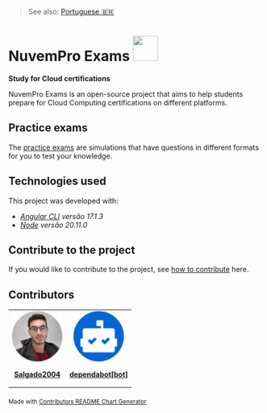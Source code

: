 > See also: [Portuguese 🇧🇷](/translations/README_PT.md)

# NuvemPro Exams <img src="src/assets/icons/logo.svg" width="50" height="50"/>

**Study for Cloud certifications**

NuvemPro Exams is an open-source project that aims to help students prepare for Cloud Computing certifications on different platforms.

## Practice exams
The [practice exams](https://nuvemproexams.azurewebsites.net/simulados) are simulations that have questions in different formats for you to test your knowledge.

## Technologies used

This project was developed with:
- _[Angular CLI](https://github.com/angular/angular-cli) versão 17.1.3_
- _[Node](https://nodejs.org/en) versão 20.11.0_

## Contribute to the project

If you would like to contribute to the project, see [how to contribute](https://github.com/Salgado2004/NuvemPro-Exams/blob/master/CONTRIBUTING.md) here.

## Contributors
<!-- contributors -->
<table>
	<tr>
       <td align="center">
            <a href="https://github.com/Salgado2004">
                <img src="contributors/salgado2004.png" width="100px;" alt="Salgado2004" />
                <p><strong>Salgado2004</strong></p>
            </a>
        </td>
       <td align="center">
            <a href="https://github.com/apps/dependabot">
                <img src="contributors/dependabot_bot_.png" width="100px;" alt="dependabot[bot]" />
                <p><strong>dependabot[bot]</strong></p>
            </a>
        </td>
	</tr>
</table>
<sub>Made with <a href='https://github.com/marketplace/actions/contributors-readme-chart-generator'>Contributors README Chart Generator</a></sub>
<!-- /contributors -->
